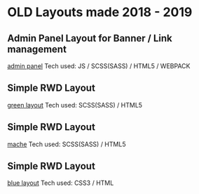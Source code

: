 # OLD Layouts made 2018 - 2019

## Admin Panel Layout for Banner / Link management
[admin panel](https://bartekbugala.github.io/old-layouts/admin/)
Tech used: JS / SCSS(SASS) / HTML5 / WEBPACK

## Simple RWD Layout
[green layout](https://bartekbugala.github.io/old-layouts/green/)
Tech used:  SCSS(SASS) / HTML5

## Simple RWD Layout
[mache](https://bartekbugala.github.io/old-layouts/mache/)
Tech used:  SCSS(SASS) / HTML5

## Simple RWD Layout
[blue layout](https://bartekbugala.github.io/old-layouts/blue/)
Tech used: CSS3 / HTML
